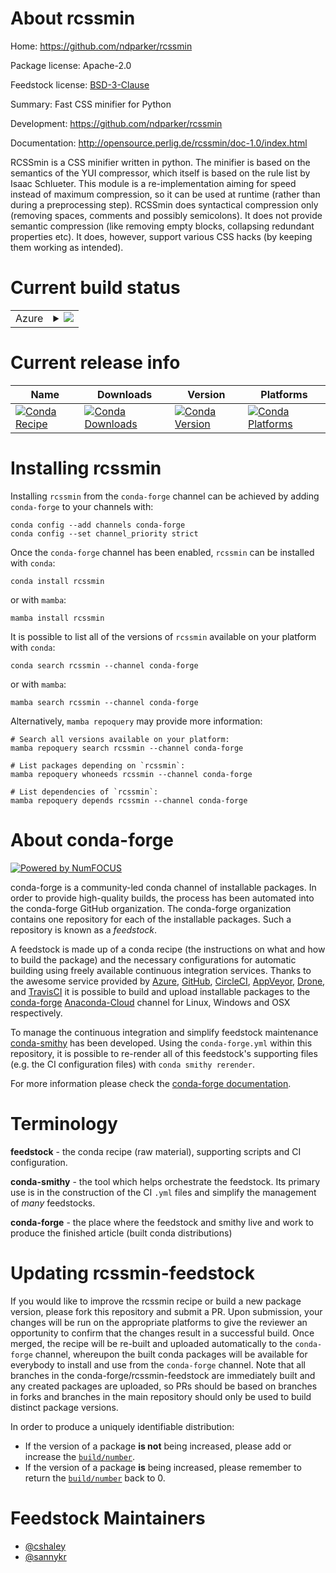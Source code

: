 About rcssmin
=============

Home: https://github.com/ndparker/rcssmin

Package license: Apache-2.0

Feedstock license: [BSD-3-Clause](https://github.com/conda-forge/rcssmin-feedstock/blob/main/LICENSE.txt)

Summary: Fast CSS minifier for Python

Development: https://github.com/ndparker/rcssmin

Documentation: http://opensource.perlig.de/rcssmin/doc-1.0/index.html

RCSSmin is a CSS minifier written in python. The minifier is based on the semantics of the YUI compressor,
which itself is based on the rule list by Isaac Schlueter. This module is a re-implementation aiming for
speed instead of maximum compression, so it can be used at runtime (rather than during a preprocessing step).
RCSSmin does syntactical compression only (removing spaces, comments and possibly semicolons). It does not
provide semantic compression (like removing empty blocks, collapsing redundant properties etc). It does,
however, support various CSS hacks (by keeping them working as intended).


Current build status
====================


<table>
    
  <tr>
    <td>Azure</td>
    <td>
      <details>
        <summary>
          <a href="https://dev.azure.com/conda-forge/feedstock-builds/_build/latest?definitionId=3500&branchName=main">
            <img src="https://dev.azure.com/conda-forge/feedstock-builds/_apis/build/status/rcssmin-feedstock?branchName=main">
          </a>
        </summary>
        <table>
          <thead><tr><th>Variant</th><th>Status</th></tr></thead>
          <tbody><tr>
              <td>linux_64_python3.10.____cpython</td>
              <td>
                <a href="https://dev.azure.com/conda-forge/feedstock-builds/_build/latest?definitionId=3500&branchName=main">
                  <img src="https://dev.azure.com/conda-forge/feedstock-builds/_apis/build/status/rcssmin-feedstock?branchName=main&jobName=linux&configuration=linux%20linux_64_python3.10.____cpython" alt="variant">
                </a>
              </td>
            </tr><tr>
              <td>linux_64_python3.11.____cpython</td>
              <td>
                <a href="https://dev.azure.com/conda-forge/feedstock-builds/_build/latest?definitionId=3500&branchName=main">
                  <img src="https://dev.azure.com/conda-forge/feedstock-builds/_apis/build/status/rcssmin-feedstock?branchName=main&jobName=linux&configuration=linux%20linux_64_python3.11.____cpython" alt="variant">
                </a>
              </td>
            </tr><tr>
              <td>linux_64_python3.8.____73_pypy</td>
              <td>
                <a href="https://dev.azure.com/conda-forge/feedstock-builds/_build/latest?definitionId=3500&branchName=main">
                  <img src="https://dev.azure.com/conda-forge/feedstock-builds/_apis/build/status/rcssmin-feedstock?branchName=main&jobName=linux&configuration=linux%20linux_64_python3.8.____73_pypy" alt="variant">
                </a>
              </td>
            </tr><tr>
              <td>linux_64_python3.8.____cpython</td>
              <td>
                <a href="https://dev.azure.com/conda-forge/feedstock-builds/_build/latest?definitionId=3500&branchName=main">
                  <img src="https://dev.azure.com/conda-forge/feedstock-builds/_apis/build/status/rcssmin-feedstock?branchName=main&jobName=linux&configuration=linux%20linux_64_python3.8.____cpython" alt="variant">
                </a>
              </td>
            </tr><tr>
              <td>linux_64_python3.9.____73_pypy</td>
              <td>
                <a href="https://dev.azure.com/conda-forge/feedstock-builds/_build/latest?definitionId=3500&branchName=main">
                  <img src="https://dev.azure.com/conda-forge/feedstock-builds/_apis/build/status/rcssmin-feedstock?branchName=main&jobName=linux&configuration=linux%20linux_64_python3.9.____73_pypy" alt="variant">
                </a>
              </td>
            </tr><tr>
              <td>linux_64_python3.9.____cpython</td>
              <td>
                <a href="https://dev.azure.com/conda-forge/feedstock-builds/_build/latest?definitionId=3500&branchName=main">
                  <img src="https://dev.azure.com/conda-forge/feedstock-builds/_apis/build/status/rcssmin-feedstock?branchName=main&jobName=linux&configuration=linux%20linux_64_python3.9.____cpython" alt="variant">
                </a>
              </td>
            </tr><tr>
              <td>osx_64_python3.10.____cpython</td>
              <td>
                <a href="https://dev.azure.com/conda-forge/feedstock-builds/_build/latest?definitionId=3500&branchName=main">
                  <img src="https://dev.azure.com/conda-forge/feedstock-builds/_apis/build/status/rcssmin-feedstock?branchName=main&jobName=osx&configuration=osx%20osx_64_python3.10.____cpython" alt="variant">
                </a>
              </td>
            </tr><tr>
              <td>osx_64_python3.11.____cpython</td>
              <td>
                <a href="https://dev.azure.com/conda-forge/feedstock-builds/_build/latest?definitionId=3500&branchName=main">
                  <img src="https://dev.azure.com/conda-forge/feedstock-builds/_apis/build/status/rcssmin-feedstock?branchName=main&jobName=osx&configuration=osx%20osx_64_python3.11.____cpython" alt="variant">
                </a>
              </td>
            </tr><tr>
              <td>osx_64_python3.8.____73_pypy</td>
              <td>
                <a href="https://dev.azure.com/conda-forge/feedstock-builds/_build/latest?definitionId=3500&branchName=main">
                  <img src="https://dev.azure.com/conda-forge/feedstock-builds/_apis/build/status/rcssmin-feedstock?branchName=main&jobName=osx&configuration=osx%20osx_64_python3.8.____73_pypy" alt="variant">
                </a>
              </td>
            </tr><tr>
              <td>osx_64_python3.8.____cpython</td>
              <td>
                <a href="https://dev.azure.com/conda-forge/feedstock-builds/_build/latest?definitionId=3500&branchName=main">
                  <img src="https://dev.azure.com/conda-forge/feedstock-builds/_apis/build/status/rcssmin-feedstock?branchName=main&jobName=osx&configuration=osx%20osx_64_python3.8.____cpython" alt="variant">
                </a>
              </td>
            </tr><tr>
              <td>osx_64_python3.9.____73_pypy</td>
              <td>
                <a href="https://dev.azure.com/conda-forge/feedstock-builds/_build/latest?definitionId=3500&branchName=main">
                  <img src="https://dev.azure.com/conda-forge/feedstock-builds/_apis/build/status/rcssmin-feedstock?branchName=main&jobName=osx&configuration=osx%20osx_64_python3.9.____73_pypy" alt="variant">
                </a>
              </td>
            </tr><tr>
              <td>osx_64_python3.9.____cpython</td>
              <td>
                <a href="https://dev.azure.com/conda-forge/feedstock-builds/_build/latest?definitionId=3500&branchName=main">
                  <img src="https://dev.azure.com/conda-forge/feedstock-builds/_apis/build/status/rcssmin-feedstock?branchName=main&jobName=osx&configuration=osx%20osx_64_python3.9.____cpython" alt="variant">
                </a>
              </td>
            </tr><tr>
              <td>win_64_python3.10.____cpython</td>
              <td>
                <a href="https://dev.azure.com/conda-forge/feedstock-builds/_build/latest?definitionId=3500&branchName=main">
                  <img src="https://dev.azure.com/conda-forge/feedstock-builds/_apis/build/status/rcssmin-feedstock?branchName=main&jobName=win&configuration=win%20win_64_python3.10.____cpython" alt="variant">
                </a>
              </td>
            </tr><tr>
              <td>win_64_python3.11.____cpython</td>
              <td>
                <a href="https://dev.azure.com/conda-forge/feedstock-builds/_build/latest?definitionId=3500&branchName=main">
                  <img src="https://dev.azure.com/conda-forge/feedstock-builds/_apis/build/status/rcssmin-feedstock?branchName=main&jobName=win&configuration=win%20win_64_python3.11.____cpython" alt="variant">
                </a>
              </td>
            </tr><tr>
              <td>win_64_python3.8.____73_pypy</td>
              <td>
                <a href="https://dev.azure.com/conda-forge/feedstock-builds/_build/latest?definitionId=3500&branchName=main">
                  <img src="https://dev.azure.com/conda-forge/feedstock-builds/_apis/build/status/rcssmin-feedstock?branchName=main&jobName=win&configuration=win%20win_64_python3.8.____73_pypy" alt="variant">
                </a>
              </td>
            </tr><tr>
              <td>win_64_python3.8.____cpython</td>
              <td>
                <a href="https://dev.azure.com/conda-forge/feedstock-builds/_build/latest?definitionId=3500&branchName=main">
                  <img src="https://dev.azure.com/conda-forge/feedstock-builds/_apis/build/status/rcssmin-feedstock?branchName=main&jobName=win&configuration=win%20win_64_python3.8.____cpython" alt="variant">
                </a>
              </td>
            </tr><tr>
              <td>win_64_python3.9.____73_pypy</td>
              <td>
                <a href="https://dev.azure.com/conda-forge/feedstock-builds/_build/latest?definitionId=3500&branchName=main">
                  <img src="https://dev.azure.com/conda-forge/feedstock-builds/_apis/build/status/rcssmin-feedstock?branchName=main&jobName=win&configuration=win%20win_64_python3.9.____73_pypy" alt="variant">
                </a>
              </td>
            </tr><tr>
              <td>win_64_python3.9.____cpython</td>
              <td>
                <a href="https://dev.azure.com/conda-forge/feedstock-builds/_build/latest?definitionId=3500&branchName=main">
                  <img src="https://dev.azure.com/conda-forge/feedstock-builds/_apis/build/status/rcssmin-feedstock?branchName=main&jobName=win&configuration=win%20win_64_python3.9.____cpython" alt="variant">
                </a>
              </td>
            </tr>
          </tbody>
        </table>
      </details>
    </td>
  </tr>
</table>

Current release info
====================

| Name | Downloads | Version | Platforms |
| --- | --- | --- | --- |
| [![Conda Recipe](https://img.shields.io/badge/recipe-rcssmin-green.svg)](https://anaconda.org/conda-forge/rcssmin) | [![Conda Downloads](https://img.shields.io/conda/dn/conda-forge/rcssmin.svg)](https://anaconda.org/conda-forge/rcssmin) | [![Conda Version](https://img.shields.io/conda/vn/conda-forge/rcssmin.svg)](https://anaconda.org/conda-forge/rcssmin) | [![Conda Platforms](https://img.shields.io/conda/pn/conda-forge/rcssmin.svg)](https://anaconda.org/conda-forge/rcssmin) |

Installing rcssmin
==================

Installing `rcssmin` from the `conda-forge` channel can be achieved by adding `conda-forge` to your channels with:

```
conda config --add channels conda-forge
conda config --set channel_priority strict
```

Once the `conda-forge` channel has been enabled, `rcssmin` can be installed with `conda`:

```
conda install rcssmin
```

or with `mamba`:

```
mamba install rcssmin
```

It is possible to list all of the versions of `rcssmin` available on your platform with `conda`:

```
conda search rcssmin --channel conda-forge
```

or with `mamba`:

```
mamba search rcssmin --channel conda-forge
```

Alternatively, `mamba repoquery` may provide more information:

```
# Search all versions available on your platform:
mamba repoquery search rcssmin --channel conda-forge

# List packages depending on `rcssmin`:
mamba repoquery whoneeds rcssmin --channel conda-forge

# List dependencies of `rcssmin`:
mamba repoquery depends rcssmin --channel conda-forge
```


About conda-forge
=================

[![Powered by
NumFOCUS](https://img.shields.io/badge/powered%20by-NumFOCUS-orange.svg?style=flat&colorA=E1523D&colorB=007D8A)](https://numfocus.org)

conda-forge is a community-led conda channel of installable packages.
In order to provide high-quality builds, the process has been automated into the
conda-forge GitHub organization. The conda-forge organization contains one repository
for each of the installable packages. Such a repository is known as a *feedstock*.

A feedstock is made up of a conda recipe (the instructions on what and how to build
the package) and the necessary configurations for automatic building using freely
available continuous integration services. Thanks to the awesome service provided by
[Azure](https://azure.microsoft.com/en-us/services/devops/), [GitHub](https://github.com/),
[CircleCI](https://circleci.com/), [AppVeyor](https://www.appveyor.com/),
[Drone](https://cloud.drone.io/welcome), and [TravisCI](https://travis-ci.com/)
it is possible to build and upload installable packages to the
[conda-forge](https://anaconda.org/conda-forge) [Anaconda-Cloud](https://anaconda.org/)
channel for Linux, Windows and OSX respectively.

To manage the continuous integration and simplify feedstock maintenance
[conda-smithy](https://github.com/conda-forge/conda-smithy) has been developed.
Using the ``conda-forge.yml`` within this repository, it is possible to re-render all of
this feedstock's supporting files (e.g. the CI configuration files) with ``conda smithy rerender``.

For more information please check the [conda-forge documentation](https://conda-forge.org/docs/).

Terminology
===========

**feedstock** - the conda recipe (raw material), supporting scripts and CI configuration.

**conda-smithy** - the tool which helps orchestrate the feedstock.
                   Its primary use is in the construction of the CI ``.yml`` files
                   and simplify the management of *many* feedstocks.

**conda-forge** - the place where the feedstock and smithy live and work to
                  produce the finished article (built conda distributions)


Updating rcssmin-feedstock
==========================

If you would like to improve the rcssmin recipe or build a new
package version, please fork this repository and submit a PR. Upon submission,
your changes will be run on the appropriate platforms to give the reviewer an
opportunity to confirm that the changes result in a successful build. Once
merged, the recipe will be re-built and uploaded automatically to the
`conda-forge` channel, whereupon the built conda packages will be available for
everybody to install and use from the `conda-forge` channel.
Note that all branches in the conda-forge/rcssmin-feedstock are
immediately built and any created packages are uploaded, so PRs should be based
on branches in forks and branches in the main repository should only be used to
build distinct package versions.

In order to produce a uniquely identifiable distribution:
 * If the version of a package **is not** being increased, please add or increase
   the [``build/number``](https://docs.conda.io/projects/conda-build/en/latest/resources/define-metadata.html#build-number-and-string).
 * If the version of a package **is** being increased, please remember to return
   the [``build/number``](https://docs.conda.io/projects/conda-build/en/latest/resources/define-metadata.html#build-number-and-string)
   back to 0.

Feedstock Maintainers
=====================

* [@cshaley](https://github.com/cshaley/)
* [@sannykr](https://github.com/sannykr/)

